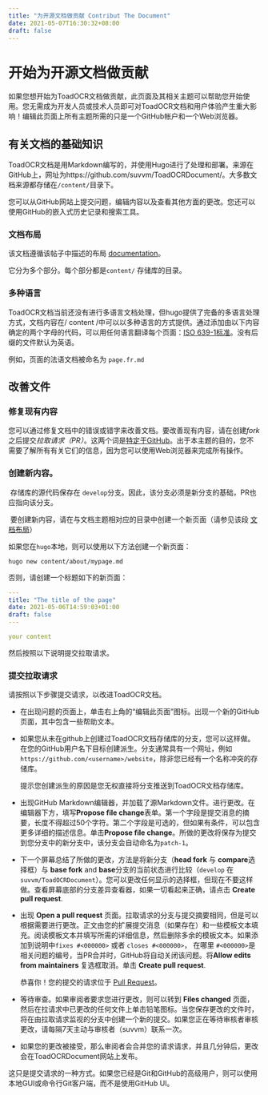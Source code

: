 ```yaml
---
title: "为开源文档做贡献 Contribut The Document"
date: 2021-05-07T16:30:32+08:00
draft: false
---
```


# 开始为开源文档做贡献

​	如果您想开始为ToadOCR文档做贡献，此页面及其相关主题可以帮助您开始使用。您无需成为开发人员或技术人员即可对ToadOCR文档和用户体验产生重大影响！编辑此页面上所有主题所需的只是一个GitHub帐户和一个Web浏览器。

## 有关文档的基础知识

​	ToadOCR文档是用Markdown编写的，并使用Hugo进行了处理和部署。来源在GitHub上，网址为https://github.com/suvvm/ToadOCRDocument/。大多数文档来源都存储在`/content/`目录下。

​	您可以从GitHub网站上提交问题，编辑内容以及查看其他方面的更改。您还可以使用GitHub的嵌入式历史记录和搜索工具。

### 文档布局

该文档遵循该帖子中描述的布局 [documentation](https://www.divio.com/blog/documentation/)。

它分为多个部分。每个部分都是`content/` 存储库的目录。

### 多种语言

​	ToadOCR文档当前还没有进行多语言文档处理，但hugo提供了完备的多语言处理方式，文档内容在/ content /中可以以多种语言的方式提供。通过添加由以下内容确定的两个字母的代码，可以用任何语言翻译每个页面：[ISO 639-1标准](https://en.wikipedia.org/wiki/List_of_ISO_639-1_codes)。没有后缀的文件默认为英语。

例如，页面的法语文档被命名为 `page.fr.md`

## 改善文件

### 修复现有内容

​	您可以通过修复文档中的错误或错字来改善文档。要改善现有内容，请在创建*fork*之后提交*拉取请求（PR）*。这两个词是[特定于GitHub](https://help.github.com/categories/collaborating-with-issues-and-pull-requests/)。出于本主题的目的，您不需要了解所有有关它们的信息，因为您可以使用Web浏览器来完成所有操作。

### 创建新内容。

​	存储库的源代码保存在 `develop`分支。因此，该分支必须是新分支的基础，PR也应指向该分支。

​	要创建新内容，请在与文档主题相对应的目录中创建一个新页面（请参见该段 [文档布局](https://gorgonia.org/getting-started/contributing-doc/#layout-of-the-documentation)）

​	如果您在`hugo`本地，则可以使用以下方法创建一个新页面：

```shell
hugo new content/about/mypage.md
```

否则，请创建一个标题如下的新页面：

```yaml
---
title: "The title of the page"
date: 2021-05-06T14:59:03+01:00
draft: false
---

your content
```

然后按照以下说明提交拉取请求。

### 提交拉取请求

请按照以下步骤提交请求，以改进ToadOCR文档。

- 在出现问题的页面上，单击右上角的“编辑此页面”图标。出现一个新的GitHub页面，其中包含一些帮助文本。

- 如果您从未在github上创建过ToadOCR文档存储库的分支，您可以这样做。在您的GitHub用户名下目标创建派生。分支通常具有一个网址，例如`https://github.com/<username>/website`，除非您已经有一个名称冲突的存储库。

  提示您创建派生的原因是您无权直接将分支推送到ToadOCR文档存储库。

- 出现GitHub Markdown编辑器，并加载了源Markdown文件。进行更改。在编辑器下方，填写**Propose file change**表单。第一个字段是提交消息的摘要，长度不得超过50个字符。第二个字段是可选的，但如果有条件，可以包含更多详细的描述信息。单击**Propose file change**。所做的更改将保存为提交到您分支中的新分支中，该分支会自动命名为`patch-1`。

- 下一个屏幕总结了所做的更改，方法是将新分支（**head fork** 与 **compare**选择框）与 **base fork** and **base**分支的当前状态进行比较（`develop` 在 `suvvm/ToadOCRDocument`）。您可以更改任何显示的选择框，但现在不要这样做。查看屏幕底部的分支差异查看器，如果一切看起来正确，请点击 **Create pull request**.

- 出现 **Open a pull request** 页面。拉取请求的分支与提交摘要相同，但是可以根据需要进行更改。正文由您的扩展提交消息（如果存在）和一些模板文本填充。阅读模板文本并填写所需的详细信息，然后删除多余的模板文本。如果添加到说明中`fixes #<000000>` 或者 `closes #<000000>`， 在哪里 `#<000000>`是相关问题的编号，当PR合并时，GitHub将自动关闭该问题。将**Allow edits from maintainers** 复选框取消。单击  **Create pull request**.

  恭喜你！您的提交的请求位于 [Pull Request](https://github.com/suvvm/ToadOCRDocument/pulls)。

- 等待审查。如果审阅者要求您进行更改，则可以转到 **Files changed** 页面，然后在拉请求中已更改的任何文件上单击铅笔图标。当您保存更改的文件时，将在由拉取请求监视的分支中创建一个新的提交。如果您正在等待审核者审核更改，请每隔7天主动与审核者（suvvm）联系一次。
- 如果您的更改被接受，那么审阅者会合并您的请求请求，并且几分钟后，更改会在ToadOCRDocument网站上发布。

这只是提交请求的一种方式。如果您已经是Git和GitHub的高级用户，则可以使用本地GUI或命令行Git客户端，而不是使用GitHub UI。